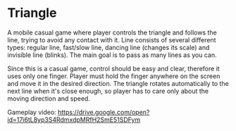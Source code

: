 # Triangle

A mobile casual game where player controls the triangle and follows the line, trying to avoid any contact with it. Line consists of several different types: regular line, fast/slow line, dancing line (changes its scale) and invisible line (blinks).
The main goal is to pass as many lines as you can.

Since this is a casual game, control should be easy and clear, therefore it uses only one finger. Player must hold the finger anywhere on the screen and move it in the desired direction. The triangle rotates automatically to the next line when it's close enough, so player has to care only about the moving direction and speed.

Gameplay video: https://drive.google.com/open?id=17i6tL8yp3S4RdmxdpMRfH2SmE51SDFym
